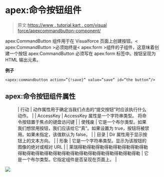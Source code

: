 # apex:命令按钮组件

> 原文:[https://www . tutorial kart . com/visual force/apexcommandbutton-component/](https://www.tutorialkart.com/visualforce/apexcommandbutton-component/)

apex:CommandButton 组件用于在 Visualforce 页面上创建按钮。< apex:CommandButton >必须始终是< apex:form >组件的子组件，这意味着创建一个按钮 apex:CommandButton 必须写在 apex:form 标签中。按钮呈现为 HTML 输出元素。

**例子**

```
<apex:commandbutton action=”{!save}” value=”save” id=”the button”/>
```

## apex:命令按钮组件属性

<figure class="wp-block-table">

| 行动 | 动作属性用于确定当我们点击的“提交按钮”时应该执行什么动作。 |
| AccessKey | AccessKey 属性是一个字符串类型。 将命令按钮置于焦点的键盘访问键 |
| 使残废 | 它是一个布尔类型。如果我们想禁用按钮，我们应该给它“真”。如果设置为 true，按钮将被禁用。如果未指定，该值默认为 false。 |
| 目录 | Dir 属性用于显示按钮上的文本方向。 |
| 形象 | 它是一个字符串类型。显示为该按钮的图像的绝对或相对 URL |
| 莱瑞得勒得勒得勒得勒得勒得勒得勒得勒得勒得勒得勒得勒得勒得勒得勒得勒得勒得勒得勒得勒得勒得勒 | 它是一个布尔类型。它指定组件是否呈现在页面上。 |

</figure>

[![](../Images/925da31b32d6bc3827932f6c8afb11bb.png)](https://www.tutorialkart.com/)